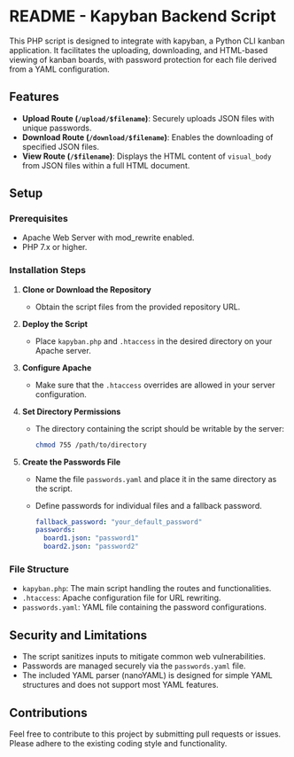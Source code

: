 # README - Kapyban Backend Script

This PHP script is designed to integrate with kapyban, a Python CLI kanban application. It facilitates the uploading, downloading, and HTML-based viewing of kanban boards, with password protection for each file derived from a YAML configuration.

## Features

- **Upload Route (`/upload/$filename`)**: Securely uploads JSON files with unique passwords.
- **Download Route (`/download/$filename`)**: Enables the downloading of specified JSON files.
- **View Route (`/$filename`)**: Displays the HTML content of `visual_body` from JSON files within a full HTML document.

## Setup

### Prerequisites

- Apache Web Server with mod_rewrite enabled.
- PHP 7.x or higher.

### Installation Steps

1. **Clone or Download the Repository**
   - Obtain the script files from the provided repository URL.

2. **Deploy the Script**
   - Place `kapyban.php` and `.htaccess` in the desired directory on your Apache server.

3. **Configure Apache**
   - Make sure that the `.htaccess` overrides are allowed in your server configuration.

4. **Set Directory Permissions**
   - The directory containing the script should be writable by the server:
     ```bash
     chmod 755 /path/to/directory
     ```

5. **Create the Passwords File**
   - Name the file `passwords.yaml` and place it in the same directory as the script.
   - Define passwords for individual files and a fallback password.

     ```yaml
     fallback_password: "your_default_password"
     passwords:
       board1.json: "password1"
       board2.json: "password2"
     ```


### File Structure

- `kapyban.php`: The main script handling the routes and functionalities.
- `.htaccess`: Apache configuration file for URL rewriting.
- `passwords.yaml`: YAML file containing the password configurations.


## Security and Limitations

- The script sanitizes inputs to mitigate common web vulnerabilities.
- Passwords are managed securely via the `passwords.yaml` file.
- The included YAML parser (nanoYAML) is designed for simple YAML structures and does not support most YAML features.

## Contributions

Feel free to contribute to this project by submitting pull requests or issues. Please adhere to the existing coding style and functionality.
